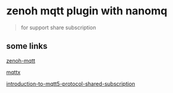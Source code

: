 # zenoh mqtt plugin with nanomq 

> for support share subscription

## some links

[zenoh-mqtt](https://github.com/eclipse-zenoh/zenoh-plugin-mqtt)

[mqttx](https://mqttx.app/zh)

[introduction-to-mqtt5-protocol-shared-subscription](https://www.emqx.com/zh/blog/introduction-to-mqtt5-protocol-shared-subscription)
